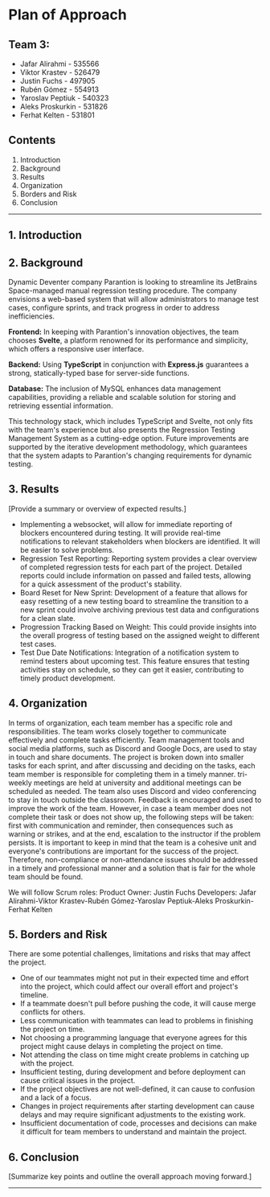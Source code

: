 # Plan of Approach

## Team 3:
- Jafar Alirahmi - 535566
- Viktor Krastev - 526479
- Justin Fuchs - 497905
- Rubén Gómez - 554913
- Yaroslav Peptiuk - 540323
- Aleks Proskurkin - 531826
- Ferhat Kelten - 531801

## Contents

1. Introduction
2. Background
3. Results
4. Organization
5. Borders and Risk
6. Conclusion

---

## 1. Introduction



## 2. Background

Dynamic Deventer company Parantion is looking to streamline its JetBrains Space-managed manual regression testing procedure. The company envisions a web-based system that will allow administrators to manage test cases, configure sprints, and track progress in order to address inefficiencies.

**Frontend:** In keeping with Parantion's innovation objectives, the team chooses **Svelte**, a platform renowned for its performance and simplicity, which offers a responsive user interface.

**Backend:** Using **TypeScript** in conjunction with **Express.js** guarantees a strong, statically-typed base for server-side functions.

**Database:** The inclusion of MySQL enhances data management capabilities, providing a reliable and scalable solution for storing and retrieving essential information.

This technology stack, which includes TypeScript and Svelte, not only fits with the team's experience but also presents the Regression Testing Management System as a cutting-edge option. Future improvements are supported by the iterative development methodology, which guarantees that the system adapts to Parantion's changing requirements for dynamic testing.


## 3. Results

[Provide a summary or overview of expected results.]

- Implementing a websocket, will allow for immediate reporting of blockers encountered during testing.
  It will provide real-time notifications to relevant stakeholders when blockers are identified. It will be easier to solve problems.
- Regression Test Reporting:
  Reporting system provides a clear overview of completed regression tests for each part of the project.
  Detailed reports could include information on passed and failed tests, allowing for a quick assessment of the product's stability.
- Board Reset for New Sprint:
  Development of a feature that allows for easy resetting of a new testing board to streamline the transition to a new sprint
  could involve archiving previous test data and configurations for a clean slate.
- Progression Tracking Based on Weight:
  This could provide insights into the overall progress of testing based on the assigned weight to different test cases.
- Test Due Date Notifications:
  Integration of a notification system to remind testers about upcoming test.
  This feature ensures that testing activities stay on schedule, so they can get it easier, contributing to timely product development.

## 4. Organization

In terms of organization, each team member has a specific role and responsibilities. The team works closely together to
communicate effectively and complete tasks efficiently. Team management tools and social media platforms, such as
Discord and Google Docs, are used to stay in touch and share documents. The project is broken down into smaller tasks
for each sprint, and after discussing and deciding on the tasks, each team member is responsible for completing them in
a timely manner. tri-weekly meetings are held at university and additional meetings can be scheduled as needed. The team
also uses Discord and video conferencing to stay in touch outside the classroom. Feedback is encouraged and used to
improve the work of the team. However, in case a team member does not complete their task or does not show up,
the following steps will be taken: first with communication and reminder, then consequences such as warning or strikes,
and at the end, escalation to the instructor if the problem persists. It is important to keep in mind that the team is
a cohesive unit and everyone's contributions are important for the success of the project. Therefore, non-compliance or
non-attendance issues should be addressed in a timely and professional manner and a solution that is fair for the whole
team should be found.

We will follow Scrum roles:
Product Owner: Justin Fuchs
Developers: Jafar Alirahmi-Viktor Krastev-Rubén Gómez-Yaroslav Peptiuk-Aleks Proskurkin-Ferhat Kelten


## 5. Borders and Risk

There are some potential challenges, limitations and risks that may affect the project.

* One of our teammates might not put in their expected time and effort into the project, which could affect our overall effort and project's timeline.
* If a teammate doesn't pull before pushing the code, it will cause merge conflicts for others.
* Less communication with teammates can lead to problems in finishing the project on time.
* Not choosing a programming language that everyone agrees for this project might cause delays in completing the project on time.
* Not attending the class on time might create problems in catching up with the project.
* Insufficient testing, during development and before deployment can cause critical issues in the project.
* If the project objectives are not well-defined, it can cause to confusion and a lack of a focus.
* Changes in project requirements after starting development can cause delays and may require significant adjustments to the existing work.
* Insufficient documentation of code, processes and decisions can make it difficult for team members to understand and maintain the project.


## 6. Conclusion

[Summarize key points and outline the overall approach moving forward.]

---

